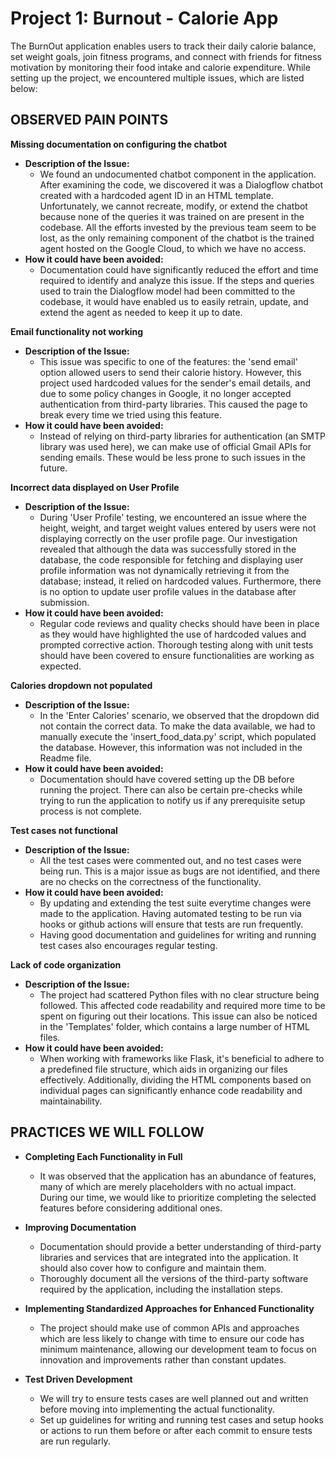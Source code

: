 # Project 1: Burnout - Calorie App
The BurnOut application enables users to track their daily calorie balance, set weight goals, join fitness programs, and connect with friends for fitness motivation by monitoring their food intake and calorie expenditure. While setting up the project, we encountered multiple issues, which are listed below:

## OBSERVED PAIN POINTS
**Missing documentation on configuring the chatbot**
- **Description of the Issue:**
  - We found an undocumented chatbot component in the application. After examining the code, we discovered it was a Dialogflow chatbot created with a hardcoded agent ID in an HTML template. Unfortunately, we cannot recreate, modify, or extend the chatbot because none of the queries it was trained on are present in the codebase. All the efforts invested by the previous team seem to be lost, as the only remaining component of the chatbot is the trained agent hosted on the Google Cloud, to which we have no access.
- **How it could have been avoided:**
  - Documentation could have significantly reduced the effort and time required to identify and analyze this issue. If the steps and queries used to train the Dialogflow model had been committed to the codebase, it would have enabled us to easily retrain, update, and extend the agent as needed to keep it up to date.

**Email functionality not working**
- **Description of the Issue:**
  - This issue was specific to one of the features: the 'send email' option allowed users to send their calorie history. However, this project used hardcoded values for the sender's email details, and due to some policy changes in Google, it no longer accepted authentication from third-party libraries. This caused the page to break every time we tried using this feature.
- **How it could have been avoided:**
  - Instead of relying on third-party libraries for authentication (an SMTP library was used here), we can make use of official Gmail APIs for sending emails. These would be less prone to such issues in the future.

**Incorrect data displayed on User Profile**
- **Description of the Issue:**
  - During 'User Profile' testing, we encountered an issue where the height, weight, and target weight values entered by users were not displaying correctly on the user profile page. Our investigation revealed that although the data was successfully stored in the database, the code responsible for fetching and displaying user profile information was not dynamically retrieving it from the database; instead, it relied on hardcoded values. Furthermore, there is no option to update user profile values in the database after submission.
- **How it could have been avoided:**
  - Regular code reviews and quality checks should have been in place as they would have highlighted the use of hardcoded values and prompted corrective action. Thorough testing along with unit tests should have been covered to ensure functionalities are working as expected.

**Calories dropdown not populated**
- **Description of the Issue:**
  - In the 'Enter Calories' scenario, we observed that the dropdown did not contain the correct data. To make the data available, we had to manually execute the 'insert\_food\_data.py' script, which populated the database. However, this information was not included in the Readme file.
- **How it could have been avoided:**
  - Documentation should have covered setting up the DB before running the project. There can also be certain pre-checks while trying to run the application to notify us if any prerequisite setup process is not complete.

**Test cases not functional**
- **Description of the Issue:**
  - All the test cases were commented out, and no test cases were being run. This is a major issue as bugs are not identified, and there are no checks on the correctness of the functionality.
- **How it could have been avoided:**
  - By updating and extending the test suite everytime changes were made to the application. Having automated testing to be run via hooks or github actions will ensure that tests are run frequently.
  - Having good documentation and guidelines for writing and running test cases also encourages regular testing.

**Lack of code organization**
- **Description of the Issue:**
  - The project had scattered Python files with no clear structure being followed. This affected code readability and required more time to be spent on figuring out their locations. This issue can also be noticed in the 'Templates' folder, which contains a large number of HTML files.
- **How it could have been avoided:**
  - When working with frameworks like Flask, it's beneficial to adhere to a predefined file structure, which aids in organizing our files effectively. Additionally, dividing the HTML components based on individual pages can significantly enhance code readability and maintainability.

## **PRACTICES WE WILL FOLLOW**

- **Completing Each Functionality in Full**

    - It was observed that the application has an abundance of features, many of which are merely placeholders with no actual impact. During our time, we would like to prioritize completing the selected features before considering additional ones.
- **Improving Documentation**
    - Documentation should provide a better understanding of third-party libraries and services that are integrated into the application. It should also cover how to configure and maintain them.
    - Thoroughly document all the versions of the third-party software required by the application, including the installation steps.
- **Implementing Standardized Approaches for Enhanced Functionality**
    -   The project should make use of common APIs and approaches which are less likely to change with time to ensure our code has minimum maintenance, allowing our development team to focus on innovation and improvements rather than constant updates.
- **Test Driven Development**

    -  We will try to ensure tests cases are well planned out and written before moving into implementing the actual functionality.
    - Set up guidelines for writing and running test cases and setup hooks or actions to run them before or after each commit to ensure tests are run regularly.
